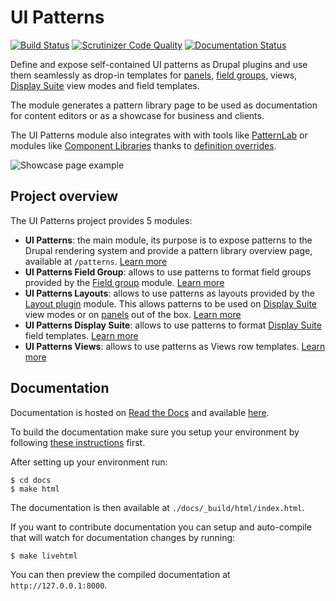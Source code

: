 # UI Patterns
[![Build Status](https://travis-ci.org/nuvoleweb/ui_patterns.svg?branch=8.x-1.x)](https://travis-ci.org/nuvoleweb/ui_patterns)
[![Scrutinizer Code Quality](https://scrutinizer-ci.com/g/nuvoleweb/ui_patterns/badges/quality-score.png?b=8.x-1.x)](https://scrutinizer-ci.com/g/nuvoleweb/ui_patterns/?branch=8.x-1.x)
[![Documentation Status](https://readthedocs.org/projects/ui-patterns/badge/?version=8.x-1.x)](http://ui-patterns.readthedocs.io/en/8.x-1.x/?badge=8.x-1.x)

Define and expose self-contained UI patterns as Drupal plugins and use them seamlessly as drop-in templates for 
[panels](https://www.drupal.org/project/panels), [field groups](https://www.drupal.org/project/field_group), views,
[Display Suite](https://www.drupal.org/project/ds) view modes and field templates. 

The module generates a pattern library page to be used as documentation for content editors or as a showcase for 
business and clients.

The UI Patterns module also integrates with with tools like [PatternLab](http://patternlab.io/) or modules like 
[Component Libraries](https://www.drupal.org/project/components) thanks to 
[definition overrides](http://ui-patterns.readthedocs.io/en/8.x-1.x/content/patterns-definition.html#override-patterns-behavior).

![Showcase page example](https://raw.githubusercontent.com/nuvoleweb/ui_patterns/8.x-1.x/docs/_static/pattern-library.png)

## Project overview

The UI Patterns project provides 5 modules:

- **UI Patterns**: the main module, its purpose is to expose patterns to the Drupal rendering system and provide a pattern library overview page, available at `/patterns`. [Learn more](http://ui-patterns.readthedocs.io/en/8.x-1.x/content/patterns-definition.html)
- **UI Patterns Field Group**: allows to use patterns to format field groups provided by the [Field group](https://www.drupal.org/project/field_group) module. [Learn more](http://ui-patterns.readthedocs.io/en/8.x-1.x/content/field-group.html)
- **UI Patterns Layouts**: allows to use patterns as layouts provided by the [Layout plugin](https://www.drupal.org/project/layout_plugin) module. This allows patterns to be used on [Display Suite](https://www.drupal.org/project/ds) view modes or on [panels](https://www.drupal.org/project/panels) out of the box. [Learn more](http://ui-patterns.readthedocs.io/en/8.x-1.x/content/layout-plugin.html)
- **UI Patterns Display Suite**: allows to use patterns to format [Display Suite](https://www.drupal.org/project/ds) field templates. [Learn more](http://ui-patterns.readthedocs.io/en/8.x-1.x/content/field-templates.html)
- **UI Patterns Views**: allows to use patterns as Views row templates. [Learn more](http://ui-patterns.readthedocs.io/en/8.x-1.x/content/views.html)

## Documentation

Documentation is hosted on [Read the Docs](https://readthedocs.org/) and available [here](http://ui-patterns.readthedocs.io/en/8.x-1.x).

To build the documentation make sure you setup your environment by following
[these instructions](http://read-the-docs.readthedocs.io/en/latest/getting_started.html) first.

After setting up your environment run:

```
$ cd docs
$ make html
```

The documentation is then available at ``./docs/_build/html/index.html``.

If you want to contribute documentation you can setup and auto-compile that will watch for documentation changes by running:

```
$ make livehtml
```

You can then preview the compiled documentation at ``http://127.0.0.1:8000``.
